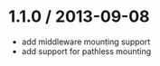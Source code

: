
1.1.0 / 2013-09-08 
==================

 * add middleware mounting support
 * add support for pathless mounting
